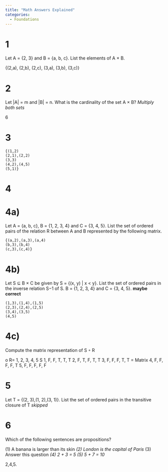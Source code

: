 ```yaml
---
title: "Math Answers Explained"
categories:
  - Foundations
---
```

# 1 
Let A = {2, 3} and B = {a, b, c}. List the elements of A × B.

{(2,a), (2,b), (2,c), (3,a), (3,b), (3,c)}

# 2
Let |A| = m and |B| = n. What is the cardinality of the set A × B?
*Multiply both sets*

6

# 3
```
{(1,2)
(2,1),(2,2)
(3,3)
(4,2),(4,5)
(5,1)}
```

# 4
# 4a)
Let A = {a, b, c}, B = {1, 2, 3, 4} and C = {3, 4, 5}.
List the set of ordered pairs of the relation R between A and B represented by the following
matrix.
```
{(a,2),(a,3),(a,4)
(b,3),(b,4)
(c,3),(c,4)}
```
# 4b)
Let S ⊆ B × C be given by
S = {(x, y) | x < y}.
List the set of ordered pairs in the inverse relation S−1 of S.
B = {1, 2, 3, 4} and C = {3, 4, 5}.
**maybe correct**
```
(1,3),(1,4),(1,5)
(2,3),(2,4),(2,5)
(3,4),(3,5)
(4,5)
```

# 4c)
Compute the matrix representation of S ◦ R


o R=  1,  2,  3,  4,  5
S 1,  F,  F,  T,  T,  T
  2,  F,  T,  F,  T,  T
  3,  F,  F,  F,  T,  T   = Matrix
  4,  F,  F,  F,  F,  T
  5,  F,  F,  F,  F,  F
  
  
# 5
Let T = {(2, 3),(1, 2),(3, 1)}. List the set of ordered pairs in the transitive closure of T
*skipped*

# 6
Which of the following sentences are propositions?

(1) A banana is larger than its skin
*(2) London is the capital of Paris*
(3) Answer this question
*(4) 2 + 3 = 5*
*(5) 5 + 7 = 10*

2,4,5.







